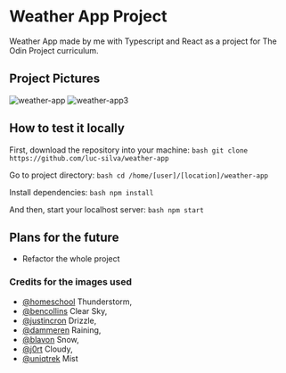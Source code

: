 # Weather App Project

Weather App made by me with Typescript and React as a project for The Odin Project curriculum.

## Project Pictures

![weather-app](https://user-images.githubusercontent.com/100732316/209739095-9359cd94-d6d7-4f65-bc3b-d8718cf98104.png)
![weather-app3](https://user-images.githubusercontent.com/100732316/209739110-cfc22195-03b9-4819-9e9c-bb9d2dcc1a5e.png)

## How to test it locally

First, download the repository into your machine:
``bash
git clone https://github.com/luc-silva/weather-app``

Go to project directory:
``bash
cd /home/[user]/[location]/weather-app``

Install dependencies:
``bash
npm install``

And then, start your localhost server:
``bash
npm start``

## Plans for the future

- Refactor the whole project

### Credits for the images used

- [@homeschool](https://unsplash.com/@homeschool) Thunderstorm,
- [@bencollins](https://unsplash.com/@bencollins) Clear Sky,
- [@justincron](https://unsplash.com/@justincron) Drizzle,
- [@dammeren](https://unsplash.com/@dammeren) Raining,
- [@blavon](https://unsplash.com/@blavon) Snow,
- [@j0rt](https://unsplash.com/@j0rt) Cloudy,
- [@uniqtrek](https://unsplash.com/@uniqtrek) Mist
